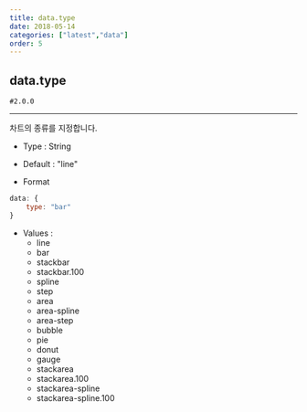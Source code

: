 ```yaml
---
title: data.type
date: 2018-05-14
categories: ["latest","data"]
order: 5
---
```


## data.type

`#2.0.0`

---

차트의 종류를 지정합니다.

* Type : String

* Default : "line"

* Format
```javascript
data: {
	type: "bar"
}
```

* Values :
	* line
	* bar
	* stackbar
	* stackbar.100
	* spline
	* step
	* area
	* area-spline
	* area-step
	* bubble
	* pie
	* donut
	* gauge
	* stackarea
	* stackarea.100
	* stackarea-spline
	* stackarea-spline.100
